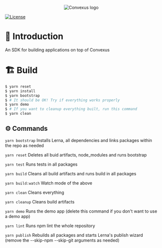 <p align="center">
  <img 
    src="https://i.imgur.com/qqIPMGE.png" 
    alt="Convexus logo">
</p>

[![License](https://img.shields.io/badge/License-Apache%202.0-blue.svg)](https://opensource.org/licenses/Apache-2.0)

# 📖 **Introduction**

An SDK for building applications on top of Convexus

# 🏗️ Build

```bash
$ yarn reset
$ yarn install
$ yarn bootstrap
$ # It should be OK! Try if everything works properly
$ yarn demo
$ # If you want to cleanup everything built, run this command
$ yarn clean
```

## ⚙️ Commands

`yarn bootstrap`
Installs Lerna, all dependencies and links packages within the repo as needed

`yarn reset`
Deletes all buid artifacts, node_modules and runs bootstrap

`yarn test`
Runs tests in all packages

`yarn build`
Cleans all build artifacts and runs build in all packages

`yarn build:watch`
Watch mode of the above

`yarn clean`
Cleans everything

`yarn cleanup`
Cleans build artifacts

`yarn demo`
Runs the demo app (delete this command if you don't want to use a demo app)

`yarn lint`
Runs npm lint the whole repository

`yarn publish`
Rebuilds all packages and starts Lerna's publish wizard (remove the --skip-npm --skip-git arguments as needed)

